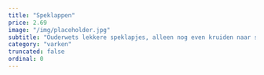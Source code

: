 ```yaml
---
title: "Speklappen"
price: 2.69
image: "/img/placeholder.jpg"
subtitle: "Ouderwets lekkere speklapjes, alleen nog even kruiden naar smaak en in de pan. Met 1 ster van het beter leven keurmerk. Marineer eens met honing en mosterd, een heerlijke combinatie met witlof."
category: "varken"
truncated: false
ordinal: 0
---
```

